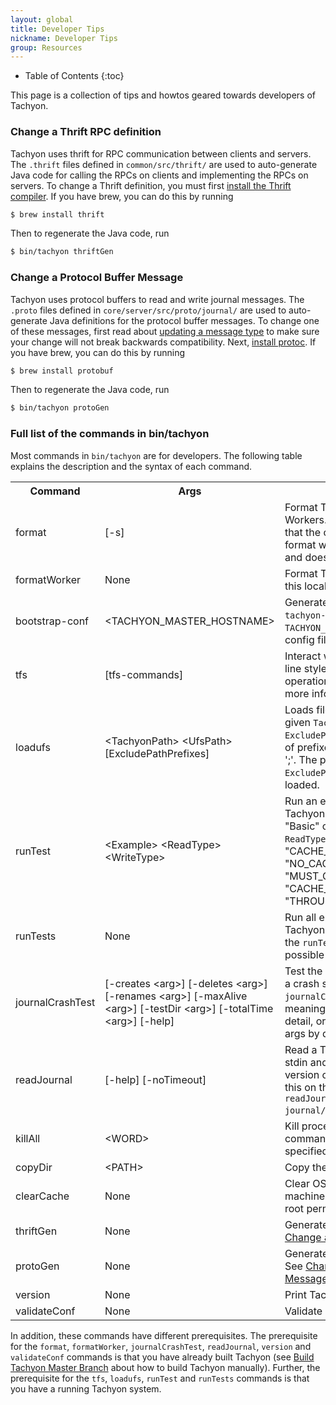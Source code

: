 ```yaml
---
layout: global
title: Developer Tips
nickname: Developer Tips
group: Resources
---
```


* Table of Contents
{:toc}

This page is a collection of tips and howtos geared towards developers of Tachyon.

### Change a Thrift RPC definition

Tachyon uses thrift for RPC communication between clients and servers. The `.thrift`
files defined in `common/src/thrift/` are used to auto-generate Java code for calling the
RPCs on clients and implementing the RPCs on servers. To change a Thrift definition, you
must first [install the Thrift compiler](https://thrift.apache.org/docs/install/).
If you have brew, you can do this by running

```bash
$ brew install thrift
```

Then to regenerate the Java code, run

```bash
$ bin/tachyon thriftGen
```

### Change a Protocol Buffer Message

Tachyon uses protocol buffers to read and write journal messages. The `.proto` files
defined in `core/server/src/proto/journal/` are used to auto-generate Java definitions for
the protocol buffer messages. To change one of these messages, first read about
[updating a message type](https://developers.google.com/protocol-buffers/docs/proto#updating)
to make sure your change will not break backwards compatibility. Next,
[install protoc](https://github.com/google/protobuf#protocol-buffers---googles-data-interchange-format).
If you have brew, you can do this by running

```bash
$ brew install protobuf
```

Then to regenerate the Java code, run

```bash
$ bin/tachyon protoGen
```

### Full list of the commands in bin/tachyon

Most commands in `bin/tachyon` are for developers. The following table explains the description and
the syntax of each command.

<table class="table table-striped">
<tr><th>Command</th><th>Args</th><th>Description</th></tr>
<tr>
  <td>format</td>
  <td>[-s]</td>
  <td>Format Tachyon Master and all Workers. The option [-s] indicates that the command should only
  format when the underfs is local and doesn't already exist.</td>
</tr>
<tr>
  <td>formatWorker</td>
  <td>None</td>
  <td>Format Tachyon Worker storage on this local node.</td>
</tr>
<tr>
  <td>bootstrap-conf</td>
  <td>&lt;TACHYON_MASTER_HOSTNAME&gt;</td>
  <td>Generate the bootstrap config file <code>tachyon-env.sh</code> with the specified
  <code>TACHYON_MASTER_HOSTNAME</code>, if the config file doesn't exist.</td>
</tr>
<tr>
  <td>tfs</td>
  <td>[tfs-commands]</td>
  <td>Interact with Tachyon in command line style for basic file system operations.
  See <a href="Command-Line-Interface.html">Command Line</a> for more information.</td>
</tr>
<tr>
  <td>loadufs</td>
  <td>&lt;TachyonPath&gt; &lt;UfsPath&gt; [ExcludePathPrefixes]</td>
  <td>Loads files under <code>UfsPath</code> to the given <code>TachyonPath</code>.
  <code>ExcludePathPrefixes</code> can be a set of prefixes which are separated by ';'.
  The paths with a prefix in <code>ExcludePathPrefixes</code> will not be loaded.</td>
</tr>
<tr>
  <td>runTest</td>
  <td>&lt;Example&gt; &lt;ReadType&gt; &lt;WriteType&gt;</td>
  <td>Run an end-to-end test on a Tachyon cluster. <code>Example</code> should be "Basic" or
  "BasicNonByteBuffer". <code>ReadType</code> should be "CACHE_PROMOTE", "CACHE",
  or "NO_CACHE". <code>WriteType</code> should be "MUST_CACHE", "CACHE_THROUGH" or "THROUGH".</td>
</tr>
<tr>
  <td>runTests</td>
  <td>None</td>
  <td>Run all end-to-end tests on a Tachyon cluster. That is, execute the <code>runTest</code> command
  with all the possible args.</td>
</tr>
<tr>
  <td>journalCrashTest</td>
  <td>[-creates &lt;arg&gt;] [-deletes &lt;arg&gt;] [-renames &lt;arg&gt;] [-maxAlive &lt;arg&gt;]
  [-testDir &lt;arg&gt;] [-totalTime &lt;arg&gt;] [-help]</td>
  <td>Test the Master Journal System in a crash scenario. Try <code>tachyon journalCrashTest -help</code>
  to see the meanings of each argument in detail, or you can run it without args by default.</td>
</tr>
<tr>
  <td>readJournal</td>
  <td>[-help] [-noTimeout]</td>
  <td>Read a Tachyon journal file from stdin and write a human-readable version of it to stdout. You
  can run this on the journal file as <code>tachyon readJournal < journal/FileSystemMaster/log.out</code>.</td>
</tr>
<tr>
  <td>killAll</td>
  <td>&lt;WORD&gt;</td>
  <td>Kill processes whose pid or command contains the <code>WORD</code> specified by the user.</td>
</tr>
<tr>
  <td>copyDir</td>
  <td>&lt;PATH&gt;</td>
  <td>Copy the <code>PATH</code> to all worker nodes.</td>
</tr>
<tr>
  <td>clearCache</td>
  <td>None</td>
  <td>Clear OS buffer cache of the machine. This command needs the root permission.</td>
</tr>
<tr>
  <td>thriftGen</td>
  <td>None</td>
  <td>Generate all thrift code. See <a href="#change-a-thrift-rpc-definition">Change a Thrift RPC
  definition</a>.</td>
</tr>
<tr>
  <td>protoGen</td>
  <td>None</td>
  <td>Generate all protocol buffer code. See <a href="#change-a-protocol-buffer-message">Change a
  Protocol Buffer Message</a>.</td>
</tr>
<tr>
  <td>version</td>
  <td>None</td>
  <td>Print Tachyon version.</td>
</tr>
<tr>
  <td>validateConf</td>
  <td>None</td>
  <td>Validate Tachyon conf.</td>
</tr>
</table>

In addition, these commands have different prerequisites. The prerequisite for the `format`,
`formatWorker`, `journalCrashTest`, `readJournal`, `version` and `validateConf` commands is that you
have already built Tachyon (see [Build Tachyon Master Branch](Building-Tachyon-Master-Branch.html)
about how to build Tachyon manually). Further, the prerequisite for the `tfs`, `loadufs`, `runTest`
and `runTests` commands is that you have a running Tachyon system.
